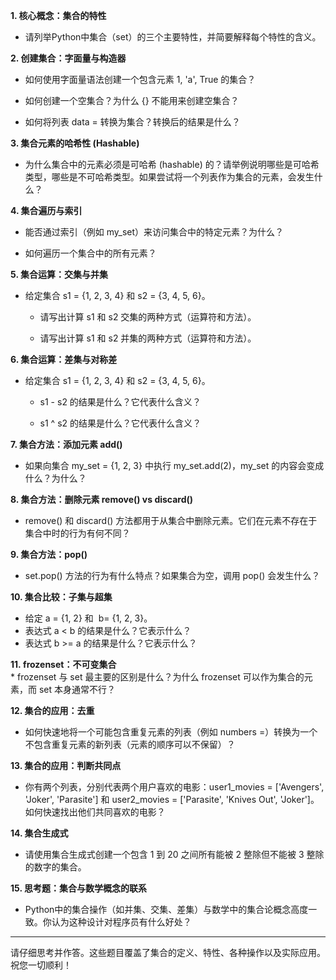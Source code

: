 **1. 核心概念：集合的特性**

- 请列举Python中集合（set）的三个主要特性，并简要解释每个特性的含义。
    

**2. 创建集合：字面量与构造器**

- 如何使用字面量语法创建一个包含元素 1, 'a', True 的集合？
    
- 如何创建一个空集合？为什么 {} 不能用来创建空集合？
    
- 如何将列表 data = 转换为集合？转换后的结果是什么？
    

**3. 集合元素的哈希性 (Hashable)**

- 为什么集合中的元素必须是可哈希 (hashable) 的？请举例说明哪些是可哈希类型，哪些是不可哈希类型。如果尝试将一个列表作为集合的元素，会发生什么？
    

**4. 集合遍历与索引**

- 能否通过索引（例如 my_set）来访问集合中的特定元素？为什么？
    
- 如何遍历一个集合中的所有元素？
    

**5. 集合运算：交集与并集**

- 给定集合 s1 = {1, 2, 3, 4} 和 s2 = {3, 4, 5, 6}。
    
    - 请写出计算 s1 和 s2 交集的两种方式（运算符和方法）。
        
    - 请写出计算 s1 和 s2 并集的两种方式（运算符和方法）。
        

**6. 集合运算：差集与对称差**

- 给定集合 s1 = {1, 2, 3, 4} 和 s2 = {3, 4, 5, 6}。
    
    - s1 - s2 的结果是什么？它代表什么含义？
        
    - s1 ^ s2 的结果是什么？它代表什么含义？
        

**7. 集合方法：添加元素 add()**

- 如果向集合 my_set = {1, 2, 3} 中执行 my_set.add(2)，my_set 的内容会变成什么？为什么？
    

**8. 集合方法：删除元素 remove() vs discard()**

- remove() 和 discard() 方法都用于从集合中删除元素。它们在元素不存在于集合中时的行为有何不同？
    

**9. 集合方法：pop()**

- set.pop() 方法的行为有什么特点？如果集合为空，调用 pop() 会发生什么？
    

**10. 集合比较：子集与超集**  
* 给定 a = {1, 2} 和  b= {1, 2, 3}。  
* 表达式 a < b 的结果是什么？它表示什么？  
* 表达式 b >= a 的结果是什么？它表示什么？

**11. frozenset：不可变集合**  
* frozenset 与 set 最主要的区别是什么？为什么 frozenset 可以作为集合的元素，而 set 本身通常不行？

**12. 集合的应用：去重**  
* 如何快速地将一个可能包含重复元素的列表（例如 numbers =）转换为一个不包含重复元素的新列表（元素的顺序可以不保留）？

**13. 集合的应用：判断共同点**  
* 你有两个列表，分别代表两个用户喜欢的电影：user1_movies = ['Avengers', 'Joker', 'Parasite'] 和 user2_movies = ['Parasite', 'Knives Out', 'Joker']。如何快速找出他们共同喜欢的电影？

**14. 集合生成式**  
* 请使用集合生成式创建一个包含 1 到 20 之间所有能被 2 整除但不能被 3 整除的数字的集合。

**15. 思考题：集合与数学概念的联系**  
* Python中的集合操作（如并集、交集、差集）与数学中的集合论概念高度一致。你认为这种设计对程序员有什么好处？

---

请仔细思考并作答。这些题目覆盖了集合的定义、特性、各种操作以及实际应用。祝您一切顺利！